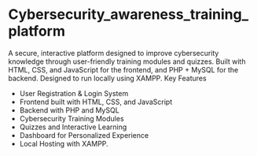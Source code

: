 # Cybersecurity_awareness_training_platform 
A secure, interactive platform designed to improve cybersecurity knowledge through user-friendly training modules and quizzes. Built with HTML, CSS, and JavaScript for the frontend, and PHP + MySQL for the backend. Designed to run locally using XAMPP.
Key Features
- User Registration & Login System
- Frontend built with HTML, CSS, and JavaScript
- Backend with PHP and MySQL
- Cybersecurity Training Modules
- Quizzes and Interactive Learning
- Dashboard for Personalized Experience
- Local Hosting with XAMPP.
